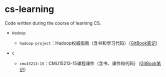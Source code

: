 # cs-learning
Code written during the course of learning CS.

* `Hadoop`
  * `hadoop-project`：Hadoop权威指南（含书和学习代码）（[GitBook笔记](https://xiangtian.gitbook.io/hadoop-quan-wei-zhi-nan-bi-ji/)）

* `C`

  * `cmu15213-15`：CMU15213-15课程课件（含书、课件和代码）（[GitBook笔记](https://xiangtian.gitbook.io/cmu-15213-bi-ji/)）

  
